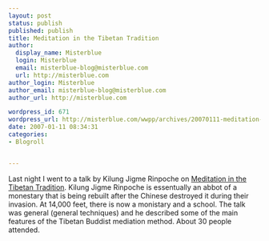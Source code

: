 ```yaml
---
layout: post
status: publish
published: publish
title: Meditation in the Tibetan Tradition
author:
  display_name: Misterblue
  login: Misterblue
  email: misterblue-blog@misterblue.com
  url: http://misterblue.com
author_login: Misterblue
author_email: misterblue-blog@misterblue.com
author_url: http://misterblue.com

wordpress_id: 671
wordpress_url: http://misterblue.com/wwpp/archives/20070111-meditation-in-the-tibetan-tradition
date: 2007-01-11 08:34:31
categories:
- Blogroll


---
```

Last night I went to a talk by Kilung Jigme Rinpoche on <a href="http://www.newrenbooks.com/events/jan_reg.html#kilung">Meditation in the Tibetan Tradition</a>. Kilung Jigme Rinpoche is essentually an abbot of a monestary that is being rebuilt after the Chinese destroyed it during their invasion. At 14,000 feet, there is now a monistary and a school.
The talk was general (general techniques) and he described some of the main features of the Tibetan Buddist mediation method. About 30 people attended.
